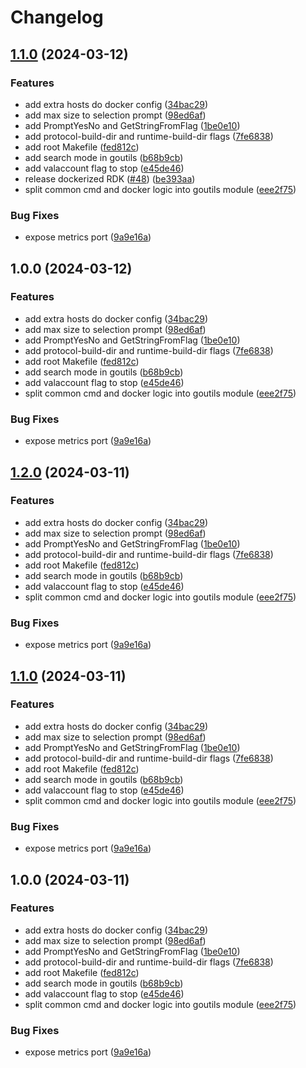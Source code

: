 # Changelog

## [1.1.0](https://github.com/shifty11/kyve-rdk-fork/compare/common/goutils-v1.0.0...common/goutils@1.1.0) (2024-03-12)


### Features

* add extra hosts do docker config ([34bac29](https://github.com/shifty11/kyve-rdk-fork/commit/34bac29e1aa8655f92c88ce2cb62207eba42d80d))
* add max size to selection prompt ([98ed6af](https://github.com/shifty11/kyve-rdk-fork/commit/98ed6afb6193d53355a0fc6cc86c2f0dcae0503b))
* add PromptYesNo and GetStringFromFlag ([1be0e10](https://github.com/shifty11/kyve-rdk-fork/commit/1be0e100ca5670895ad3215b7d8c80669f926dfe))
* add protocol-build-dir and runtime-build-dir flags ([7fe6838](https://github.com/shifty11/kyve-rdk-fork/commit/7fe6838289fcbda675fb4476525b8a317ed967b4))
* add root Makefile ([fed812c](https://github.com/shifty11/kyve-rdk-fork/commit/fed812c1be36c7e3b2f2cd2a6821a3372e4bee8c))
* add search mode in goutils ([b68b9cb](https://github.com/shifty11/kyve-rdk-fork/commit/b68b9cb502bba9a4bc02a6f71ddc0e9d1e3680a6))
* add valaccount flag to stop ([e45de46](https://github.com/shifty11/kyve-rdk-fork/commit/e45de46bab5f6137fea7975ca5f09b0f4d45e812))
* release dockerized RDK ([#48](https://github.com/shifty11/kyve-rdk-fork/issues/48)) ([be393aa](https://github.com/shifty11/kyve-rdk-fork/commit/be393aa368ccefed47b85f4b2a25a5618f13b1ad))
* split common cmd and docker logic into goutils module ([eee2f75](https://github.com/shifty11/kyve-rdk-fork/commit/eee2f75423f2d05196e42877a6bb6a8e6029046c))


### Bug Fixes

* expose metrics port ([9a9e16a](https://github.com/shifty11/kyve-rdk-fork/commit/9a9e16a709789a984dbdd3c5908ebfe5f6420e92))

## 1.0.0 (2024-03-12)


### Features

* add extra hosts do docker config ([34bac29](https://github.com/shifty11/kyve-rdk-fork/commit/34bac29e1aa8655f92c88ce2cb62207eba42d80d))
* add max size to selection prompt ([98ed6af](https://github.com/shifty11/kyve-rdk-fork/commit/98ed6afb6193d53355a0fc6cc86c2f0dcae0503b))
* add PromptYesNo and GetStringFromFlag ([1be0e10](https://github.com/shifty11/kyve-rdk-fork/commit/1be0e100ca5670895ad3215b7d8c80669f926dfe))
* add protocol-build-dir and runtime-build-dir flags ([7fe6838](https://github.com/shifty11/kyve-rdk-fork/commit/7fe6838289fcbda675fb4476525b8a317ed967b4))
* add root Makefile ([fed812c](https://github.com/shifty11/kyve-rdk-fork/commit/fed812c1be36c7e3b2f2cd2a6821a3372e4bee8c))
* add search mode in goutils ([b68b9cb](https://github.com/shifty11/kyve-rdk-fork/commit/b68b9cb502bba9a4bc02a6f71ddc0e9d1e3680a6))
* add valaccount flag to stop ([e45de46](https://github.com/shifty11/kyve-rdk-fork/commit/e45de46bab5f6137fea7975ca5f09b0f4d45e812))
* split common cmd and docker logic into goutils module ([eee2f75](https://github.com/shifty11/kyve-rdk-fork/commit/eee2f75423f2d05196e42877a6bb6a8e6029046c))


### Bug Fixes

* expose metrics port ([9a9e16a](https://github.com/shifty11/kyve-rdk-fork/commit/9a9e16a709789a984dbdd3c5908ebfe5f6420e92))

## [1.2.0](https://github.com/shifty11/kyve-rdk-fork/compare/common/goutils-v1.1.0...common/goutils-v1.2.0) (2024-03-11)


### Features

* add extra hosts do docker config ([34bac29](https://github.com/shifty11/kyve-rdk-fork/commit/34bac29e1aa8655f92c88ce2cb62207eba42d80d))
* add max size to selection prompt ([98ed6af](https://github.com/shifty11/kyve-rdk-fork/commit/98ed6afb6193d53355a0fc6cc86c2f0dcae0503b))
* add PromptYesNo and GetStringFromFlag ([1be0e10](https://github.com/shifty11/kyve-rdk-fork/commit/1be0e100ca5670895ad3215b7d8c80669f926dfe))
* add protocol-build-dir and runtime-build-dir flags ([7fe6838](https://github.com/shifty11/kyve-rdk-fork/commit/7fe6838289fcbda675fb4476525b8a317ed967b4))
* add root Makefile ([fed812c](https://github.com/shifty11/kyve-rdk-fork/commit/fed812c1be36c7e3b2f2cd2a6821a3372e4bee8c))
* add search mode in goutils ([b68b9cb](https://github.com/shifty11/kyve-rdk-fork/commit/b68b9cb502bba9a4bc02a6f71ddc0e9d1e3680a6))
* add valaccount flag to stop ([e45de46](https://github.com/shifty11/kyve-rdk-fork/commit/e45de46bab5f6137fea7975ca5f09b0f4d45e812))
* split common cmd and docker logic into goutils module ([eee2f75](https://github.com/shifty11/kyve-rdk-fork/commit/eee2f75423f2d05196e42877a6bb6a8e6029046c))


### Bug Fixes

* expose metrics port ([9a9e16a](https://github.com/shifty11/kyve-rdk-fork/commit/9a9e16a709789a984dbdd3c5908ebfe5f6420e92))

## [1.1.0](https://github.com/shifty11/kyve-rdk-fork/compare/v1.0.0...v1.1.0) (2024-03-11)


### Features

* add extra hosts do docker config ([34bac29](https://github.com/shifty11/kyve-rdk-fork/commit/34bac29e1aa8655f92c88ce2cb62207eba42d80d))
* add max size to selection prompt ([98ed6af](https://github.com/shifty11/kyve-rdk-fork/commit/98ed6afb6193d53355a0fc6cc86c2f0dcae0503b))
* add PromptYesNo and GetStringFromFlag ([1be0e10](https://github.com/shifty11/kyve-rdk-fork/commit/1be0e100ca5670895ad3215b7d8c80669f926dfe))
* add protocol-build-dir and runtime-build-dir flags ([7fe6838](https://github.com/shifty11/kyve-rdk-fork/commit/7fe6838289fcbda675fb4476525b8a317ed967b4))
* add root Makefile ([fed812c](https://github.com/shifty11/kyve-rdk-fork/commit/fed812c1be36c7e3b2f2cd2a6821a3372e4bee8c))
* add search mode in goutils ([b68b9cb](https://github.com/shifty11/kyve-rdk-fork/commit/b68b9cb502bba9a4bc02a6f71ddc0e9d1e3680a6))
* add valaccount flag to stop ([e45de46](https://github.com/shifty11/kyve-rdk-fork/commit/e45de46bab5f6137fea7975ca5f09b0f4d45e812))
* split common cmd and docker logic into goutils module ([eee2f75](https://github.com/shifty11/kyve-rdk-fork/commit/eee2f75423f2d05196e42877a6bb6a8e6029046c))


### Bug Fixes

* expose metrics port ([9a9e16a](https://github.com/shifty11/kyve-rdk-fork/commit/9a9e16a709789a984dbdd3c5908ebfe5f6420e92))

## 1.0.0 (2024-03-11)


### Features

* add extra hosts do docker config ([34bac29](https://github.com/shifty11/kyve-rdk-fork/commit/34bac29e1aa8655f92c88ce2cb62207eba42d80d))
* add max size to selection prompt ([98ed6af](https://github.com/shifty11/kyve-rdk-fork/commit/98ed6afb6193d53355a0fc6cc86c2f0dcae0503b))
* add PromptYesNo and GetStringFromFlag ([1be0e10](https://github.com/shifty11/kyve-rdk-fork/commit/1be0e100ca5670895ad3215b7d8c80669f926dfe))
* add protocol-build-dir and runtime-build-dir flags ([7fe6838](https://github.com/shifty11/kyve-rdk-fork/commit/7fe6838289fcbda675fb4476525b8a317ed967b4))
* add root Makefile ([fed812c](https://github.com/shifty11/kyve-rdk-fork/commit/fed812c1be36c7e3b2f2cd2a6821a3372e4bee8c))
* add search mode in goutils ([b68b9cb](https://github.com/shifty11/kyve-rdk-fork/commit/b68b9cb502bba9a4bc02a6f71ddc0e9d1e3680a6))
* add valaccount flag to stop ([e45de46](https://github.com/shifty11/kyve-rdk-fork/commit/e45de46bab5f6137fea7975ca5f09b0f4d45e812))
* split common cmd and docker logic into goutils module ([eee2f75](https://github.com/shifty11/kyve-rdk-fork/commit/eee2f75423f2d05196e42877a6bb6a8e6029046c))


### Bug Fixes

* expose metrics port ([9a9e16a](https://github.com/shifty11/kyve-rdk-fork/commit/9a9e16a709789a984dbdd3c5908ebfe5f6420e92))
